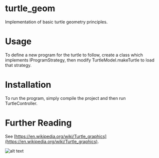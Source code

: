 # turtle_geom
Implementation of basic turtle geometry principles.

# Usage
To define a new program for the turtle to follow, create a class which implements IProgramStrategy, then modify TurtleModel.makeTurtle to load that strategy.

# Installation
To run the program, simply compile the project and then run TurtleController.

# Further Reading
See [https://en.wikipedia.org/wiki/Turtle_graphics](https://en.wikipedia.org/wiki/Turtle_graphics).

![alt text](http://imgur.com/a/e4AO5 "The Koch Pentagon")
